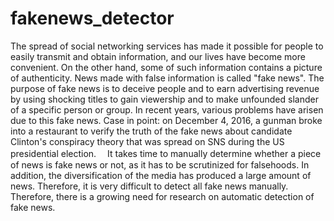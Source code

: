 # fakenews_detector

The spread of social networking services has made it possible for people to easily transmit and obtain information, and our lives have become more convenient. On the other hand, some of such information contains a picture of authenticity. News made with false information is called "fake news". The purpose of fake news is to deceive people and to earn advertising revenue by using shocking titles to gain viewership and to make unfounded slander of a specific person or group. In recent years, various problems have arisen due to this fake news. Case in point: on December 4, 2016, a gunman broke into a restaurant to verify the truth of the fake news about candidate Clinton's conspiracy theory that was spread on SNS during the US presidential election.
　It takes time to manually determine whether a piece of news is fake news or not, as it has to be scrutinized for falsehoods. In addition, the diversification of the media has produced a large amount of news. Therefore, it is very difficult to detect all fake news manually. Therefore, there is a growing need for research on automatic detection of fake news.

